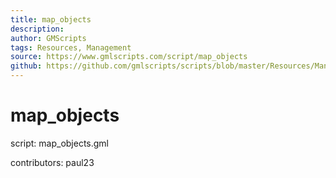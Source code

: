 ```yaml
---
title: map_objects
description: 
author: GMScripts
tags: Resources, Management
source: https://www.gmlscripts.com/script/map_objects
github: https://github.com/gmlscripts/scripts/blob/master/Resources/Management/map_objects.gml
---
```


map_objects
===========

script: map_objects.gml

contributors: paul23
